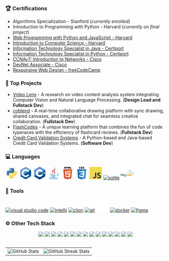 ### 🏆 Certifications
- Algorithms Specialization - Stanford (_currently enrolled_)
- Introduction to Programming with Python - Harvard (_currently on final project_)
- [Web Programming with Python and JavaScript - Harvard](https://certificates.cs50.io/06d6ec64-d4a0-4136-a471-219a405afb5d.pdf?size=letter)
- [Introduction to Computer Science - Harvard](https://cs50.harvard.edu/certificates/4f8cbb5a-5fd2-47a3-b546-2bd3b123dd7f)
- [Information Technology Specialist in Java - Certiport](https://www.credly.com/badges/f2355d50-390e-4535-b15b-08163ec493ad)
- [Information Technology Specialist in Python - Certiport](https://www.credly.com/badges/36949a25-3565-4135-b414-9477dc22ada2)
- [CCNAv7: Introduction to Networks - Cisco](https://www.credly.com/badges/8a82c881-038f-4b15-b9e6-c5fc62cc94fa)
- [DevNet Associate - Cisco](https://www.credly.com/badges/6ba4d0c9-9590-4e57-aa85-1e6f3410dc4a)
- [Responsive Web Design - freeCodeCamp](https://www.freecodecamp.org/certification/kylekce/responsive-web-design)

### 💼 Top Projects
- [Video Lens](https://github.com/starkproj/) - A research on video content analysis system integrating Computer Vision and Natural Language Processing. (**Design Lead and Fullstack Dev**)
- [coblend](https://coblend.art/) - A real-time collaborative drawing platform with sync drawing, shared canvases, and integrated chat for seamless creative collaboration. (**Fullstack Dev**)
- [FlashCodes](https://flashcodes.fun/) - A unique learning platform that combines the fun of code typeraces with the efficiency of flashcard reviews. (**Fullstack Dev**)
- [Credit Card Validation Systems](https://github.com/kylekce/Credit-Card-Validation-Systems/) - A Python-based and Java-based Credit Card Validation Systems. (**Software Dev**)

### 💻 Languages
<p>  
  <a href="https://www.python.org" target="_blank" rel="noopener noreferrer"><img src="https://raw.githubusercontent.com/devicons/devicon/master/icons/python/python-original.svg" alt="python" width="40" height="40"/></a>
  <a href="https://www.cprogramming.com/" target="_blank" rel="noopener noreferrer"><img src="https://raw.githubusercontent.com/devicons/devicon/master/icons/c/c-original.svg" alt="c" width="40" height="40"/></a>
  <a href="https://www.w3schools.com/cpp/" target="_blank" rel="noopener noreferrer"><img src="https://raw.githubusercontent.com/devicons/devicon/master/icons/cplusplus/cplusplus-original.svg" alt="cplusplus" width="40" height="40"/></a>
  <a href="https://www.java.com" target="_blank" rel="noopener noreferrer"><img src="https://raw.githubusercontent.com/devicons/devicon/master/icons/java/java-original.svg" alt="java" width="40" height="40"/></a>
  <a href="https://www.w3.org/html/" target="_blank"rel="noopener noreferrer"><img src="https://raw.githubusercontent.com/devicons/devicon/master/icons/html5/html5-original-wordmark.svg" alt="html5" width="40" height="40"/></a>
  <a href="https://www.w3schools.com/css/" target="_blank" rel="noopener noreferrer"><img src="https://raw.githubusercontent.com/devicons/devicon/master/icons/css3/css3-original-wordmark.svg" alt="css3" width="40" height="40"/></a>
  <a href="https://developer.mozilla.org/en-US/docs/Web/JavaScript" target="_blank" rel="noopener noreferrer"><img src="https://raw.githubusercontent.com/devicons/devicon/master/icons/javascript/javascript-original.svg" alt="javascript" width="40" height="40"/></a>
  <a href="https://www.sqlite.org/" target="_blank" rel="noopener noreferrer"><img src="https://www.vectorlogo.zone/logos/sqlite/sqlite-icon.svg" alt="sqlite" width="40" height="40"/></a>
  <a href="https://www.mysql.com/" target="_blank" rel="noopener noreferrer"><img src="https://raw.githubusercontent.com/devicons/devicon/master/icons/mysql/mysql-original-wordmark.svg" alt="mysql" width="40" height="40"/></a>
</p>

### 🔧 Tools
<p> 
  <a href="https://visualstudio.microsoft.com/" target="_blank" rel="noopener noreferrer"><img src="https://upload.wikimedia.org/wikipedia/commons/9/9a/Visual_Studio_Code_1.35_icon.svg" alt="visual studio code" width="40" height="40"/></a>
  <a href="https://www.jetbrains.com/idea/" target="_blank" rel="noopener noreferrer"><img src="https://upload.wikimedia.org/wikipedia/commons/9/9c/IntelliJ_IDEA_Icon.svg" alt="intellij" width="40" height="40"/></a>
  <a href="https://www.jetbrains.com/clion/" target="_blank" rel="noopener noreferrer"><img src="https://upload.wikimedia.org/wikipedia/commons/6/62/Clion.svg" alt="clion" width="40" height="40"/></a>
  <a href="https://git-scm.com/" target="_blank" rel="noopener noreferrer"><img src="https://git-scm.com/images/logos/downloads/Git-Icon-1788C.svg" alt="git" width="40" height="40"/></a>
  <a href="https://github.com/" target="_blank" rel="noopener noreferrer"><img src="github.png" alt="github" width="40" height="40"/></a>
  <a href="https://www.docker.com/" target="_blank" rel="noopener noreferrer"><img src="https://cdn.worldvectorlogo.com/logos/docker-4.svg" alt="docker" width="40" height="40"/></a>
  <a href="https://www.figma.com/" target="_blank" rel="noopener noreferrer"><img src="https://upload.wikimedia.org/wikipedia/commons/3/33/Figma-logo.svg" alt="figma" width="40" height="40"/></a>
</p>

### ⚙ Other Tech Stack
<div align="center">
  <img src="https://img.shields.io/badge/PySide-41CD52?style=for-the-badge&logo=qt&logoColor=white">
  <img src="https://img.shields.io/badge/Electron-2B2E3A?style=for-the-badge&logo=electron&logoColor=9FEAF9">
  <img src="https://img.shields.io/badge/Flask-000000?style=for-the-badge&logo=flask&logoColor=white">
  <img src="https://img.shields.io/badge/Django-092E20?style=for-the-badge&logo=django&logoColor=green">
  <img src="https://img.shields.io/badge/next%20js-000000?style=for-the-badge&logo=nextdotjs&logoColor=white">
  <img src="https://img.shields.io/badge/Bootstrap-563D7C?style=for-the-badge&logo=bootstrap&logoColor=white">
  <img src="https://img.shields.io/badge/Tailwind_CSS-38B2AC?style=for-the-badge&logo=tailwind-css&logoColor=white">
  <img src="https://img.shields.io/badge/TypeScript-007ACC?style=for-the-badge&logo=typescript&logoColor=white">
  <img src="https://img.shields.io/badge/Amazon_AWS-FF9900?style=for-the-badge&logo=amazonaws&logoColor=white">
  <img src="https://img.shields.io/badge/Google_Cloud-4285F4?style=for-the-badge&logo=google-cloud&logoColor=white">
  <img src="https://img.shields.io/badge/Render-46E3B7?style=for-the-badge&logo=render&logoColor=white">
  <img src="https://img.shields.io/badge/Netlify-00C7B7?style=for-the-badge&logo=netlify&logoColor=white">
  <img src="https://img.shields.io/badge/Cloudflare-F38020?style=for-the-badge&logo=Cloudflare&logoColor=white">
  <img src="https://img.shields.io/badge/Markdown-000000?style=for-the-badge&logo=markdown&logoColor=white">
  <img src="https://img.shields.io/badge/json-5E5C5C?style=for-the-badge&logo=json&logoColor=white">
</div>

</br>

<table>
  <tr>
    <td>
      <img src="https://github-readme-stats.vercel.app/api?username=kylekce&theme=dark&hide_border=true&include_all_commits=true&count_private=true" alt="GitHub Stats">
    </td>
    <td>
      <img src="https://github-readme-streak-stats.herokuapp.com/?user=kylekce&theme=dark&hide_border=true" alt="GitHub Streak Stats">
    </td>
  </tr>
</table>

